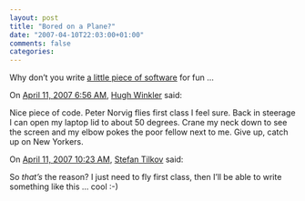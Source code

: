 ```yaml
---
layout: post
title: "Bored on a Plane?"
date: "2007-04-10T22:03:00+01:00"
comments: false
categories: 
---
```


<p>Why don&#8217;t you write <a href="http://norvig.com/spell-correct.html">a little piece of software</a> for fun &#8230;</p>

<section class="comments">

<div class="comment" id="comment-1244">
On <a href="#comment-1244" title="Permalink to this comment">April 11, 2007  6:56 AM</a>, <a href="http://hughw.blogspot.com/" title="http://hughw.blogspot.com/" rel="nofollow">Hugh Winkler</a>
said:
<p>Nice piece of code. Peter Norvig flies first class I feel sure. Back in steerage I can open my laptop lid to about 50 degrees. Crane my neck down to see the screen and my elbow pokes the poor fellow next to me. Give up, catch up on New Yorkers.</p>


<div class="comment" id="comment-1245">
On <a href="#comment-1245" title="Permalink to this comment">April 11, 2007 10:23 AM</a>, <a href="/en/staff/st/">Stefan Tilkov</a>
said:
<p>So <em>that&#8217;s</em> the reason? I just need to fly first class, then I&#8217;ll be able to write something like this &#8230; cool :-)</p>


</section>

